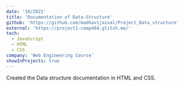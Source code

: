 ```yaml
---
date: '10/2021'
title: 'Documentation of Data-Structure'
github: 'https://github.com/madhavijaival/Project_Data_structure'
external: 'https://project1-comp484.glitch.me/'
tech:
  - JavaScript
  - HTML
  - CSS
company: 'Web Engineering Course'
showInProjects: true
---
```


Created the Data structure documentation in HTML and CSS.
